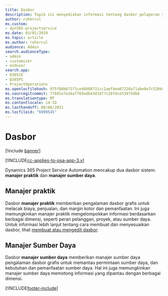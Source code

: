 ```yaml
---
title: Dasbor
description: Topik ini menyediakan informasi tentang dasbor pelaporan yang disertakan di Dynamics 365 Project Service Automation.
author: ruhercul
ms.custom:
- dyn365-projectservice
ms.date: 03/01/2019
ms.topic: article
ms.author: ruhercul
audience: Admin
search.audienceType:
- admin
- customizer
- enduser
search.app:
- D365CE
- D365PS
- ProjectOperations
ms.openlocfilehash: 975f88b671f1ce46888731cc2aef4ea07228a71abe8e7c520d4c4a6e7be3b537
ms.sourcegitcommit: 7f8d1e7a16af769adb43d1877c28fdce53975db8
ms.translationtype: MT
ms.contentlocale: id-ID
ms.lasthandoff: 08/06/2021
ms.locfileid: "6990545"
---
```

# <a name="dashboards"></a>Dasbor

[!include [banner](../includes/psa-now-project-operations.md)]

[!INCLUDE[cc-applies-to-psa-app-3.x](../includes/cc-applies-to-psa-app-3x.md)]

Dynamics 365 Project Service Automation mencakup dua dasbor sistem: **manajer praktik** dan **manajer sumber daya**.

## <a name="practice-manager"></a>Manajer praktik 

Dasbor **manajer praktik** memberikan pengalaman dasbor grafis untuk melacak biaya, penjualan, dan margin kotor dan pemanfaatan. Ini juga memungkinkan manajer praktik mengelompokkan informasi berdasarkan berbagai dimensi, seperti peran pelanggan, proyek, atau sumber daya. Untuk informasi lebih lanjut tentang cara membuat dan menyesuaikan dasbor, lihat [membuat atau mengedit dasbor](/dynamics365/customerengagement/on-premises/customize/create-edit-dashboards).

## <a name="resource-manager"></a>Manajer Sumber Daya 

Dasbor **manajer sumber daya** memberikan manajer sumber daya pengalaman dasbor grafis untuk memantau permintaan sumber daya, dan kebutuhan dan pemanfaatan sumber daya. Hal ini juga memungkinkan manajer sumber daya memotong informasi yang dipantau dengan berbagai dimensi.


[!INCLUDE[footer-include](../includes/footer-banner.md)]